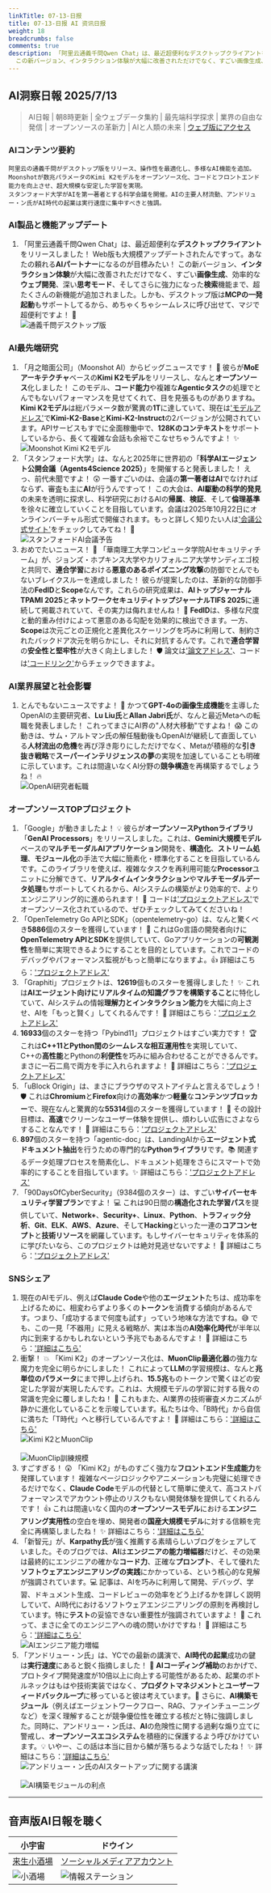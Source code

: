 ```yaml
---
linkTitle: 07-13-日报
title: 07-13-日报 AI 资讯日报
weight: 18
breadcrumbs: false
comments: true
description: 「阿里云通義千問Qwen Chat」は、最近超便利なデスクトップクライアントをリリースしました！ Web版も大規模アップデートされたんですって。あなたの頼れるAIパートナーになるのが目標みたい！
  この新バージョン、インタラクション体験が大幅に改善されただけでなく、すごい画像生成、効率的なウェブ開発、深い思考モード.
---
```

## AI洞察日報 2025/7/13

> AI日報 | 朝8時更新 | 全ウェブデータ集約 | 最先端科学探求 | 業界の自由な発信 | オープンソースの革新力 | AIと人類の未来 | [ウェブ版にアクセス](https://ai.hubtoday.app/)

### **AIコンテンツ要約**

```
阿里云の通義千問がデスクトップ版をリリース、操作性を最適化し、多様なAI機能を追加。
Moonshotが数兆パラメータのKimi K2モデルをオープンソース化、コードとフロントエンド能力を向上させ、超大規模な安定した学習を実現。
スタンフォード大学がAIを第一著者とする科学会議を開催。AIの主要人材流動、アンドリュー・ン氏がAI時代の起業は実行速度に集中すべきと強調。
```

### **AI製品と機能アップデート**

1.  「阿里云通義千問Qwen Chat」は、最近超便利な**デスクトップクライアント**をリリースしました！ Web版も大規模アップデートされたんですって。あなたの頼れる**AIパートナー**になるのが目標みたい！ この新バージョン、**インタラクション体験**が大幅に改善されただけでなく、すごい**画像生成**、効率的な**ウェブ開発**、深い**思考モード**、そしてさらに強力になった**検索**機能まで、超たくさんの新機能が追加されました。しかも、デスクトップ版は**MCPの一発起動**もサポートしてるから、めちゃくちゃシームレスに呼び出せて、マジで超便利ですよ！ 🤩
    <br/> ![通義千問デスクトップ版](https://raw.githubusercontent.com/justlovemaki/imagehub/refs/heads/main/images/2025/07/news_01k022cqxvef0ve097ss3p86e0.avif) <br/>

### **AI最先端研究**

1.  「月之暗面公司」（Moonshot AI）からビッグニュースです！ 🚀 彼らが**MoEアーキテクチャ**ベースの**Kimi K2モデル**をリリースし、なんと**オープンソース**化しました！ このモデル、**コード能力**や複雑な**Agenticタスク**の処理でとんでもないパフォーマンスを見せてくれて、目を見張るものがありますね。**Kimi K2モデル**は総パラメータ数が驚異の**1T**に達していて、現在は['モデルアドレス'](https://huggingface.co/collections/moonshotai/kimi-k2-6871243b990f2af5ba60617d)で**Kimi-K2-Base**と**Kimi-K2-Instruct**の2バージョンが公開されています。APIサービスもすでに全面稼働中で、**128Kのコンテキスト**をサポートしているから、長くて複雑な会話も余裕でこなせちゃうんですよ！ ✨
    <br/> ![Moonshot Kimi K2モデル](https://raw.githubusercontent.com/justlovemaki/imagehub/refs/heads/main/images/2025/07/news_01k022csaffa1sa7fbbc73ee16.avif) <br/>
2.  「スタンフォード大学」は、なんと2025年に世界初の「**科学AIエージェント公開会議（Agents4Science 2025）**」を開催すると発表しました！ えっ、前代未聞ですよ！ 😲 一番すごいのは、会議の**第一著者はAI**でなければならず、審査も主に**AI**が行うんですって！ この大会は、**AI駆動の科学的発見**の未来を透明に探求し、科学研究におけるAIの**帰属**、**検証**、そして**倫理基準**を徐々に確立していくことを目指しています。会議は2025年10月22日にオンラインバーチャル形式で開催されます。もっと詳しく知りたい人は['会議公式サイト'](https://agents4science.stanford.edu)をチェックしてみてね！ 🤖
    <br/> ![スタンフォードAI会議予告](https://raw.githubusercontent.com/justlovemaki/imagehub/refs/heads/main/images/2025/07/news_01k022cv1vfvct7q3336dx9yhs.avif) <br/>
3.  おめでたいニュース！ 🥳 「華南理工大学コンピュータ学院AIセキュリティチーム」が、ジョンズ・ホプキンス大学やカリフォルニア大学サンディエゴ校と共同で、**連合学習**における**悪意のあるポイズニング攻撃**の防御でとんでもないブレイクスルーを達成しました！ 彼らが提案したのは、革新的な防御手法の**FedID**と**Scope**なんです。これらの研究成果は、**AIトップジャーナルTPAMI 2025**と**ネットワークセキュリティトップジャーナルTIFS 2025**に連続して掲載されていて、その実力は侮れませんね！ 💪 **FedID**は、多様な尺度と動的重み付けによって悪意のある勾配を効果的に検出できます。一方、**Scope**は次元ごとの正規化と差異化スケーリングを巧みに利用して、制約されたバックドア次元を明らかにし、それに対抗するんです。これで**連合学習**の**安全性と堅牢性**が大きく向上しました！ 🛡️ 論文は['論文アドレス'](https://ieeexplore.ieee.org/document/11045524)、コードは['コードリンク'](https://github.com/siquanhuang/Multi-metrics_against_backdoors_in_FL)からチェックできますよ。

### **AI業界展望と社会影響**

1.  とんでもないニュースですよ！ 🚨 かつて**GPT-4oの画像生成機能**を主導したOpenAIの主要研究者、**Lu Liu氏**と**Allan Jabri氏**が、なんと最近Metaへの転職を発表しました！ これってまさにAI界の"人材大移動"ですよね！ 😱 この動きは、サム・アルトマン氏の解任騒動後もOpenAIが継続して直面している**人材流出の危機**を再び浮き彫りにしただけでなく、Metaが積極的な**引き抜き戦略**で**スーパーインテリジェンスの夢**の実現を加速していることも明確に示しています。これは間違いなくAI分野の**競争構造**を再構築するでしょうね！ 🔥
    <br/> ![OpenAI研究者転職](https://raw.githubusercontent.com/justlovemaki/imagehub/refs/heads/main/images/2025/07/news_01k022cwswejm8368sar3mf00x.avif) <br/>

### **オープンソースTOPプロジェクト**

1.  「Google」が動きましたよ！ 💡 彼らが**オープンソースPythonライブラリ**「**GenAI Processors**」をリリースしました。これは、**Gemini大規模モデル**ベースの**マルチモーダルAIアプリケーション**開発を、**構造化**、**ストリーム処理**、**モジュール化**の手法で大幅に簡素化・標準化することを目指しているんです。このライブラリを使えば、複雑なタスクを再利用可能な**Processor**ユニットに分解できて、**リアルタイムインタラクション**や**マルチモーダルデータ処理**もサポートしてくれるから、AIシステムの構築がより効率的で、よりエンジニアリング的に進められます！ 🚀 コードは['プロジェクトアドレス'](https://github.com/google-gemini/genai-processors)でオープンソース化されているので、ぜひチェックしてみてくださいね！
2.  「OpenTelemetry Go APIとSDK」（opentelemetry-go）は、なんと驚くべき**5886**個のスターを獲得しています！ 🌟 これはGo言語の開発者向けに**OpenTelemetry APIとSDK**を提供していて、Goアプリケーションの**可観測性**を簡単に実現できるようにすることを目的としています。これでコードのデバッグやパフォーマンス監視がもっと簡単になりますよ。👍 詳細はこちら：['プロジェクトアドレス'](https://github.com/open-telemetry/opentelemetry-go)
3.  「Graphiti」プロジェクトは、**12619**個ものスターを獲得しました！ ✨ これは**AIエージェント向けにリアルタイムの知識グラフを構築すること**に特化していて、AIシステムの情報**理解力とインタラクション能力**を大幅に向上させ、AIを「もっと賢く」してくれるんです！ 🧠 詳細はこちら：['プロジェクトアドレス'](https://github.com/getzep/graphiti)
4.  **16933**個のスターを持つ「Pybind11」プロジェクトはすごい実力です！ 🏆 これは**C++11とPython間のシームレスな相互運用性**を実現していて、C++の**高性能**とPythonの**利便性**を巧みに組み合わせることができるんです。まさに一石二鳥で両方を手に入れられますよ！ 🎉 詳細はこちら：['プロジェクトアドレス'](https://github.com/pybind/pybind11)
5.  「uBlock Origin」は、まさにブラウザのマストアイテムと言えるでしょう！ 🛡️ これは**Chromium**と**Firefox**向けの**高効率**かつ**軽量**な**コンテンツブロッカー**で、現在なんと驚異的な**55314**個のスターを獲得しています！ 🤩 その設計目標は、**高速**でクリーンなユーザー体験を提供し、煩わしい広告にさよならすることなんです！ 👋 詳細はこちら：['プロジェクトアドレス'](https://github.com/gorhill/uBlock)
6.  **897**個のスターを持つ「agentic-doc」は、LandingAIから**エージェント式ドキュメント抽出**を行うための専門的な**Pythonライブラリ**です。📚 関連するデータ処理プロセスを簡素化し、ドキュメント処理をさらにスマートで効率的にすることを目指しています。✨ 詳細はこちら：['プロジェクトアドレス'](https://github.com/landing-ai/agentic-doc)
7.  「90DaysOfCyberSecurity」（9384個のスター）は、すごい**サイバーセキュリティ学習プラン**ですよ！ 💻 これは90日間の**構造化された学習パス**を提供していて、**Network+**、**Security+**、**Linux**、**Python**、**トラフィック分析**、**Git**、**ELK**、**AWS**、**Azure**、そして**Hacking**といった一連の**コアコンセプト**と**技術リソース**を網羅しています。もしサイバーセキュリティを体系的に学びたいなら、このプロジェクトは絶対見逃せないですよ！ 🤩 詳細はこちら：['プロジェクトアドレス'](https://github.com/farhanashrafdev/90DaysOfCyberSecurity)

### **SNSシェア**

1.  現在のAIモデル、例えば**Claude Code**や他の**エージェント**たちは、成功率を上げるために、相変わらずより多くの**トークン**を消費する傾向があるんです。つまり、「成功するまで何度も試す」っていう地味な方法ですね。😅 でも、この一見「不器用」に見える戦略が、実は本当の**AI効率化時代**が半年以内に到来するかもしれないという予兆でもあるんですよ！ 🤯 詳細はこちら：['詳細はこちら'](https://x.com/Yangyixxxx/status/1944029058171314602)
2.  衝撃！ 💥 「Kimi K2」のオープンソース化は、**MuonClip最適化器**の強力な魔力を完全に明らかにしました！ これによって**LLM**の学習規模は、なんと**兆単位のパラメータ**にまで押し上げられ、**15.5兆**ものトークンで驚くほどの安定した学習が実現したんです。これは、大規模モデルの学習に対する我々の常識を完全に覆しましたね！ 🤯 これもまた、AI業界の技術審査メカニズムが静かに進化していることを示唆しています。私たちは今、「B時代」から自信に満ちた「T時代」へと移行しているんですよ！ 🚀 詳細はこちら：['詳細はこちら'](https://x.com/op7418/status/1943993841402753123)
    <br/> ![Kimi K2とMuonClip](https://raw.githubusercontent.com/justlovemaki/imagehub/refs/heads/main/images/2025/07/news_01k022cyzrfn3bjgw7bmhm1j77.avif) <br/>
    <br/> ![MuonClip訓練規模](https://raw.githubusercontent.com/justlovemaki/imagehub/refs/heads/main/images/2025/07/news_01k022d16aebfa5wkdhrrg941x.avif) <br/>
3.  すごすぎる！ 😲 「Kimi K2」がものすごく強力な**フロントエンド生成能力**を発揮しています！ 複雑なページロジックやアニメーションも完璧に処理できるだけでなく、**Claude Code**モデルの代替として簡単に使えて、高コストパフォーマンスでアカウント停止のリスクもない開発体験を提供してくれるんです！ 👍 これは間違いなく国内の**オープンソースモデル**における**エンジニアリング実用性**の空白を埋め、開発者の**国産大規模モデル**に対する信頼を完全に再構築しましたね！ ✨ 詳細はこちら：['詳細はこちら'](https://m.okjike.com/originalPosts/687203b9e81ba2a179da0925)
4.  「新智元」が、**Karpathy氏**が強く推薦する素晴らしいブログをシェアしていました。そのブログでは、**AI**は**エンジニアの能力増幅器**だけど、その効果は最終的にエンジニアの確かな**コード力**、正確な**プロンプト**、そして優れた**ソフトウェアエンジニアリングの実践**にかかっている、という核心的な見解が強調されています。💻 記事は、AIを巧みに利用して開発、デバッグ、学習、ドキュメント生成、コードレビューの効率をどう上げるかを詳しく説明していて、AI時代におけるソフトウェアエンジニアリングの原則を再検討しています。特に**テスト**の妥協できない重要性が強調されていますよ！ 🧪 これって、まさに全てのエンジニアへの魂の問いかけですね！ 🤔 詳細はこちら：['詳細はこちら'](https://x.com/hongming731/status/1943857272964493417)
    <br/> ![AIエンジニア能力増幅](https://raw.githubusercontent.com/justlovemaki/imagehub/refs/heads/main/images/2025/07/news_01k022d2s9f35a4rwchg7k0n2x.avif) <br/>
5.  「アンドリュー・ン氏」は、YCでの最新の講演で、**AI時代の起業**成功の鍵は**実行速度**にあると鋭く指摘しました！ 🚀 **AIコーディング補助**のおかげで、プロトタイプ開発速度が10倍以上に向上する可能性があるため、起業のボトルネックはもはや技術実装ではなく、**プロダクトマネジメント**と**ユーザーフィードバックループ**に移っていると彼は考えています。🔄 さらに、**AI構築モジュール**（例えばエージェントワークフロー、RAG、ファインチューニングなど）を深く理解することが競争優位性を確立する核だと特に強調しました。同時に、アンドリュー・ン氏は、**AI**の危険性に関する過剰な煽り立てに警戒し、**オープンソースエコシステム**を積極的に保護するよう呼びかけています。💡 いやー、この話は本当に目から鱗が落ちるような話でしたね！ ✨ 詳細はこちら：['詳細はこちら'](https://x.com/hongming731/status/1943856893124129024)
    <br/> ![アンドリュー・ン氏のAIスタートアップに関する講演](https://raw.githubusercontent.com/justlovemaki/imagehub/refs/heads/main/images/2025/07/news_01k022d4djf86vs0zq0cwjgdjm.avif) <br/>
    <br/> ![AI構築モジュールの利点](https://raw.githubusercontent.com/justlovemaki/imagehub/refs/heads/main/images/2025/07/news_01k022d5ywew9a48mkvy70h1ev.avif) <br/>

---

## **音声版AI日報を聴く**

| **小宇宙** | **ドウイン** |
| --- | --- |
| [来生小酒場](https://www.xiaoyuzhoufm.com/podcast/683c62b7c1ca9cf575a5030e) | [ソーシャルメディアアカウント](https://www.douyin.com/user/MS4wLjABAAAAwpwqPQlu38sO38VyWgw9ZjDEnN4bMR5j8x111UxpseHR9DpB6-CveI5KRXOWuFwG)|
| ![小酒場](https://raw.githubusercontent.com/justlovemaki/imagehub/refs/heads/main/logo/f959f7984e9163fc50d3941d79a7f262.md.png) | ![情報ステーション](https://raw.githubusercontent.com/justlovemaki/imagehub/refs/heads/main/logo/7fc30805eeb831e1e2baa3a240683ca3.md.png) |
